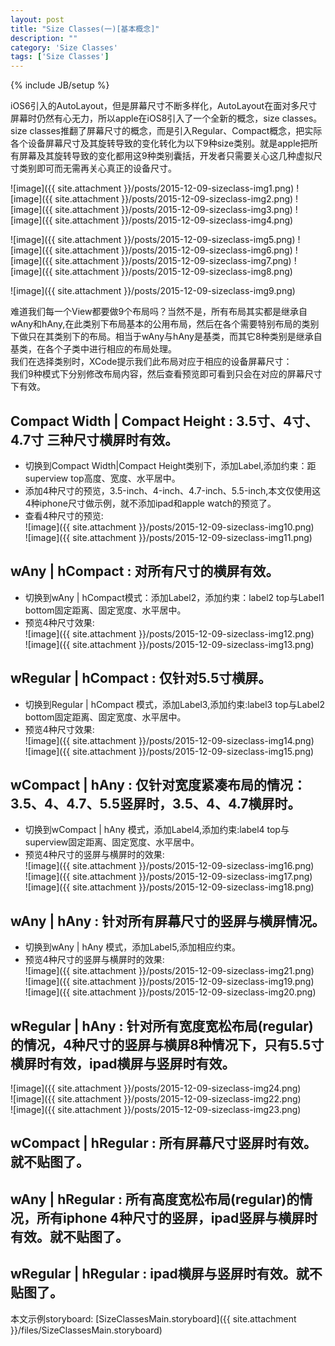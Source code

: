 ```yaml
---
layout: post
title: "Size Classes(一)[基本概念]"
description: ""
category: 'Size Classes'
tags: ['Size Classes']
---
```

{% include JB/setup %}

iOS6引入的AutoLayout，但是屏幕尺寸不断多样化，AutoLayout在面对多尺寸屏幕时仍然有心无力，所以apple在iOS8引入了一个全新的概念，size classes。
size  classes推翻了屏幕尺寸的概念，而是引入Regular、Compact概念，把实际各个设备屏幕尺寸及其旋转导致的变化转化为以下9种size类别。就是apple把所有屏幕及其旋转导致的变化都用这9种类别囊括，开发者只需要关心这几种虚拟尺寸类别即可而无需再关心真正的设备尺寸。

<!--more-->

![image]({{ site.attachment }}/posts/2015-12-09-sizeclass-img1.png)
![image]({{ site.attachment }}/posts/2015-12-09-sizeclass-img2.png)
![image]({{ site.attachment }}/posts/2015-12-09-sizeclass-img3.png)
![image]({{ site.attachment }}/posts/2015-12-09-sizeclass-img4.png)

![image]({{ site.attachment }}/posts/2015-12-09-sizeclass-img5.png)
![image]({{ site.attachment }}/posts/2015-12-09-sizeclass-img6.png)
![image]({{ site.attachment }}/posts/2015-12-09-sizeclass-img7.png)
![image]({{ site.attachment }}/posts/2015-12-09-sizeclass-img8.png)

![image]({{ site.attachment }}/posts/2015-12-09-sizeclass-img9.png)

难道我们每一个View都要做9个布局吗？当然不是，所有布局其实都是继承自wAny和hAny,在此类别下布局基本的公用布局，然后在各个需要特别布局的类别下做只在其类别下的布局。相当于wAny与hAny是基类，而其它8种类别是继承自基类，在各个子类中进行相应的布局处理。  
我们在选择类别时，XCode提示我们此布局对应于相应的设备屏幕尺寸：  
我们9种模式下分别修改布局内容，然后查看预览即可看到只会在对应的屏幕尺寸下有效。  

##  Compact Width | Compact Height : 3.5寸、4寸、4.7寸 三种尺寸横屏时有效。  

+ 切换到Compact Width|Compact Height类别下，添加Label,添加约束：距superview top高度、宽度、水平居中。    
+ 添加4种尺寸的预览，3.5-inch、4-inch、4.7-inch、5.5-inch,本文仅使用这4种iphone尺寸做示例，就不添加ipad和apple watch的预览了。   
+ 查看4种尺寸的预览:    
![image]({{ site.attachment }}/posts/2015-12-09-sizeclass-img10.png)    
![image]({{ site.attachment }}/posts/2015-12-09-sizeclass-img11.png)  


## wAny | hCompact : 对所有尺寸的横屏有效。   

+ 切换到wAny | hCompact模式：添加Label2，添加约束：label2 top与Label1 bottom固定距离、固定宽度、水平居中。  
+ 预览4种尺寸效果:  
![image]({{ site.attachment }}/posts/2015-12-09-sizeclass-img12.png)    
![image]({{ site.attachment }}/posts/2015-12-09-sizeclass-img13.png)    

## wRegular | hCompact : 仅针对5.5寸横屏。   

+ 切换到Regular | hCompact 模式，添加Label3,添加约束:label3 top与Label2 bottom固定距离、固定宽度、水平居中。  
+ 预览4种尺寸效果:  
![image]({{ site.attachment }}/posts/2015-12-09-sizeclass-img14.png)     
![image]({{ site.attachment }}/posts/2015-12-09-sizeclass-img15.png)    

## wCompact | hAny :  仅针对宽度紧凑布局的情况：3.5、4、4.7、5.5竖屏时，3.5、4、4.7横屏时。 

+ 切换到wCompact | hAny 模式，添加Label4,添加约束:label4 top与superview固定距离、固定宽度、水平居中。   
+ 预览4种尺寸的竖屏与横屏时的效果:    
![image]({{ site.attachment }}/posts/2015-12-09-sizeclass-img16.png)       
![image]({{ site.attachment }}/posts/2015-12-09-sizeclass-img17.png)  
![image]({{ site.attachment }}/posts/2015-12-09-sizeclass-img18.png)  

## wAny | hAny :   针对所有屏幕尺寸的竖屏与横屏情况。
+ 切换到wAny | hAny 模式，添加Label5,添加相应约束。
+ 预览4种尺寸的竖屏与横屏时的效果:    
![image]({{ site.attachment }}/posts/2015-12-09-sizeclass-img21.png)    
![image]({{ site.attachment }}/posts/2015-12-09-sizeclass-img19.png)       
![image]({{ site.attachment }}/posts/2015-12-09-sizeclass-img20.png)    

## wRegular | hAny :   针对所有宽度宽松布局(regular)的情况，4种尺寸的竖屏与横屏8种情况下，只有5.5寸横屏时有效，ipad横屏与竖屏时有效。     
![image]({{ site.attachment }}/posts/2015-12-09-sizeclass-img24.png)    
![image]({{ site.attachment }}/posts/2015-12-09-sizeclass-img22.png)    
![image]({{ site.attachment }}/posts/2015-12-09-sizeclass-img23.png)       

## wCompact | hRegular : 所有屏幕尺寸竖屏时有效。就不贴图了。    

## wAny | hRegular : 所有高度宽松布局(regular)的情况，所有iphone 4种尺寸的竖屏，ipad竖屏与横屏时有效。就不贴图了。  

## wRegular | hRegular : ipad横屏与竖屏时有效。就不贴图了。  

本文示例storyboard: [SizeClassesMain.storyboard]({{ site.attachment }}/files/SizeClassesMain.storyboard)


